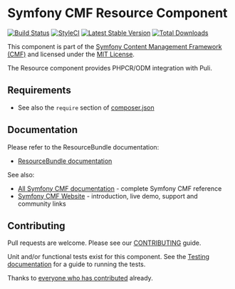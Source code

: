 # Symfony CMF Resource Component

[![Build Status](https://secure.travis-ci.org/symfony-cmf/Resource.png)](http://travis-ci.org/symfony-cmf/Resource)
[![StyleCI](https://styleci.io/repos/26994566/shield)](https://styleci.io/repos/26994566)
[![Latest Stable Version](https://poser.pugx.org/symfony-cmf/resource/version.png)](https://packagist.org/packages/symfony-cmf/resource)
[![Total Downloads](https://poser.pugx.org/symfony-cmf/resource/d/total.png)](https://packagist.org/packages/symfony-cmf/resource)

This component is part of the [Symfony Content Management Framework (CMF)](http://cmf.symfony.com/)
and licensed under the [MIT License](LICENSE).

The Resource component provides PHPCR/ODM integration with Puli.

## Requirements 

* See also the `require` section of [composer.json](composer.json)

## Documentation

Please refer to the ResourceBundle documentation:

* [ResourceBundle documentation](http://symfony.com/doc/master/cmf/bundles/resource/index.html)

See also:

* [All Symfony CMF documentation](http://symfony.com/doc/master/cmf/index.html) - complete Symfony CMF reference
* [Symfony CMF Website](http://cmf.symfony.com/) - introduction, live demo, support and community links

## Contributing

Pull requests are welcome. Please see our
[CONTRIBUTING](https://github.com/symfony-cmf/symfony-cmf/blob/master/CONTRIBUTING.md)
guide.

Unit and/or functional tests exist for this component. See the
[Testing documentation](http://symfony.com/doc/master/cmf/components/testing.html)
for a guide to running the tests.

Thanks to
[everyone who has contributed](https://github.com/symfony-cmf/Resource/contributors) already.

